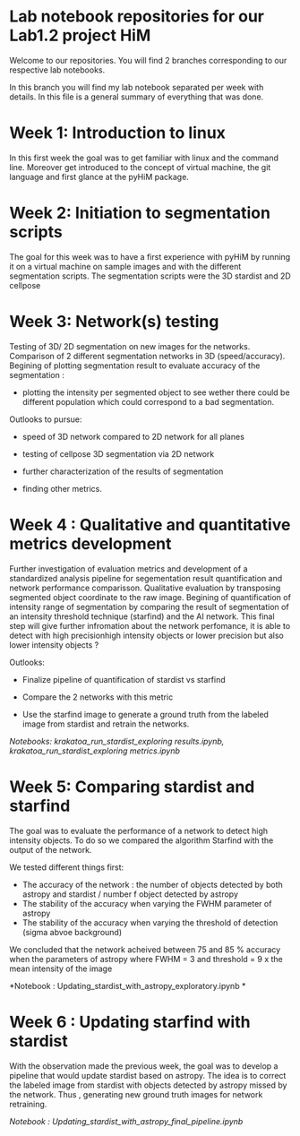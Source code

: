 # Lab notebook repositories for our Lab1.2 project HiM


Welcome to our repositories. You will find 2 branches corresponding to our respective lab notebooks. 


In this branch you will find my lab notebook separated per week with details. In this file is a general summary of everything that was done.

# Week 1: Introduction to linux

In this first week the goal was to get familiar with linux and the command line. Moreover get introduced to the concept of virtual machine, the git language and first glance at the pyHiM package.

# Week 2: Initiation to segmentation scripts

The goal for this week was to have a first experience with pyHiM by running it on a virtual machine on sample images and with the different segmentation scripts. The segmentation scripts were the 3D stardist and 2D cellpose

# Week 3: Network(s) testing

Testing of 3D/ 2D segmentation on new images for the networks. Comparison of 2 different segmentation networks in 3D (speed/accuracy). Begining of plotting segmentation result to evaluate accuracy of the segmentation :

- plotting the intensity per segmented object to see wether there could be different population which could correspond to a bad segmentation.

Outlooks to pursue:

- speed of 3D network compared to 2D network for all planes

- testing of cellpose 3D segmentation via 2D network

- further characterization of the results of segmentation

- finding other metrics.


# Week 4 : Qualitative and quantitative metrics development

Further investigation of evaluation metrics and development of a standardized analysis pipeline for segementation result quantification and network performance comparisson. 
Qualitative evaluation by transposing segmented object coordinate to the raw image. Begining of quantification of intensity range of segmentation by comparing the result of segmentation of an intensity threshold technique (starfind) and the AI network. This final step will give further infromation about the network perfomance, it is able to detect with high precisionhigh intensity objects or lower precision but also lower intensity objects ? 

Outlooks: 

- Finalize pipeline of quantification of stardist vs starfind

- Compare the 2 networks with this metric

- Use the starfind image to generate a ground truth from the labeled image from stardist and retrain the networks. 

*Notebooks: krakatoa_run_stardist_exploring results.ipynb, krakatoa_run_stardist_exploring metrics.ipynb* 

# Week 5: Comparing stardist and starfind
The goal was to evaluate the performance of a network to detect high intensity objects. To do so we compared the algorithm Starfind with the output of the network.

We tested different things first: 
- The accuracy of the network : the number of objects detected by both astropy and stardist / number f object detected by astropy
- The stability of the accuracy when varying the FWHM parameter of astropy
- The stability of the accuracy when varying the threshold of detection (sigma abvoe background) 

We concluded that the network acheived between 75 and 85 % accuracy when the parameters of astropy where FWHM = 3 and threshold = 9 x the mean intensity of the image

*Notebook : Updating_stardist_with_astropy_exploratory.ipynb *

# Week 6 : Updating starfind with stardist 
With the observation made the previous week, the goal was to develop a pipeline that would update stardist based on astropy. The idea is to correct the labeled image from stardist with objects detected by astropy missed by the network. Thus , generating new ground truth images for network retraining. 

*Notebook : Updating_stardist_with_astropy_final_pipeline.ipynb*

